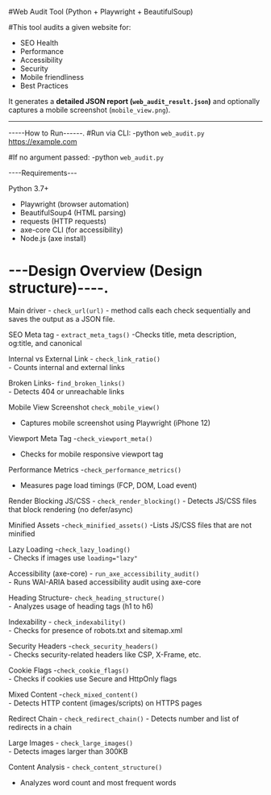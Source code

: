  #Web Audit Tool (Python + Playwright + BeautifulSoup)

#This tool audits a given website for:
- SEO Health
- Performance
- Accessibility
- Security
- Mobile friendliness
- Best Practices

It generates a **detailed JSON report (`web_audit_result.json`)** and optionally captures a mobile screenshot (`mobile_view.png`).

------------------------------

-----How to Run------.
 #Run via CLI:
   -python `web_audit.py` https://example.com

#If no argument passed:
  -python `web_audit.py`


----Requirements---

Python 3.7+  
- Playwright (browser automation)  
- BeautifulSoup4 (HTML parsing)  
- requests (HTTP requests)  
- axe-core CLI (for accessibility)  
- Node.js (axe install)


# ---Design Overview (Design structure)----.

 
 Main driver - `check_url(url)`
      - method calls each check sequentially and saves the output as a JSON file.

 SEO  Meta tag - `extract_meta_tags()`
     -Checks title, meta description, og:title, and canonical 

  Internal vs External Link - `check_link_ratio()`  
    - Counts internal and external links  
    
Broken Links- `find_broken_links()`           
    - Detects 404 or unreachable links 
    
Mobile View Screenshot `check_mobile_view()`   
   - Captures mobile screenshot using Playwright (iPhone 12)

Viewport Meta Tag -`check_viewport_meta()`        
   - Checks for mobile responsive viewport tag     

Performance Metrics -`check_performance_metrics()`   
   - Measures page load timings (FCP, DOM, Load event)  


  Render Blocking JS/CSS - `check_render_blocking()` 
     - Detects JS/CSS files that block rendering (no defer/async)

  
 Minified Assets -`check_minified_assets()` 
      -Lists JS/CSS files that are not minified      

  
 Lazy Loading -`check_lazy_loading()`   
     - Checks if images use `loading="lazy"`     


Accessibility (axe-core) - `run_axe_accessibility_audit()`  
    - Runs WAI-ARIA based accessibility audit using axe-core

Heading Structure- `check_heading_structure()`      
    - Analyzes usage of heading tags (h1 to h6)  

Indexability - `check_indexability()`         
    - Checks for presence of robots.txt and sitemap.xml

 Security Headers -`check_security_headers()`       
     - Checks security-related headers like CSP, X-Frame, etc.

Cookie Flags -`check_cookie_flags()`           
    - Checks if cookies use Secure and HttpOnly flags   

Mixed Content -`check_mixed_content()`  
    - Detects HTTP content (images/scripts) on HTTPS pages 

Redirect Chain  - `check_redirect_chain()` 
    - Detects number and list of redirects in a chain  


Large Images - `check_large_images()`           
    - Detects images larger than 300KB    

Content Analysis - `check_content_structure()`      
  - Analyzes word count and most frequent words    
